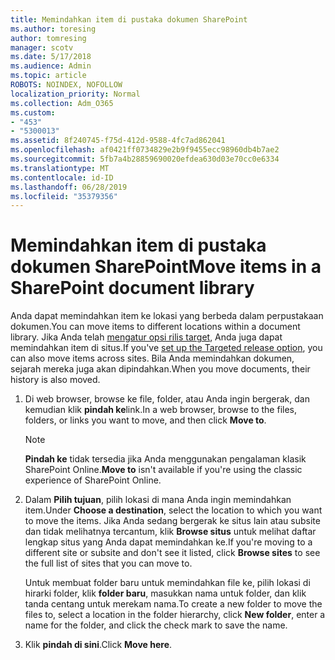 ```yaml
---
title: Memindahkan item di pustaka dokumen SharePoint
ms.author: toresing
author: tomresing
manager: scotv
ms.date: 5/17/2018
ms.audience: Admin
ms.topic: article
ROBOTS: NOINDEX, NOFOLLOW
localization_priority: Normal
ms.collection: Adm_O365
ms.custom:
- "453"
- "5300013"
ms.assetid: 8f240745-f75d-412d-9588-4fc7ad862041
ms.openlocfilehash: af0421ff0734829e2b9f9455ecc98960db4b7ae2
ms.sourcegitcommit: 5fb7a4b28859690020efdea630d03e70cc0e6334
ms.translationtype: MT
ms.contentlocale: id-ID
ms.lasthandoff: 06/28/2019
ms.locfileid: "35379356"
---
```

# <a name="move-items-in-a-sharepoint-document-library"></a><span data-ttu-id="9ed42-102">Memindahkan item di pustaka dokumen SharePoint</span><span class="sxs-lookup"><span data-stu-id="9ed42-102">Move items in a SharePoint document library</span></span>

<span data-ttu-id="9ed42-103">Anda dapat memindahkan item ke lokasi yang berbeda dalam perpustakaan dokumen.</span><span class="sxs-lookup"><span data-stu-id="9ed42-103">You can move items to different locations within a document library.</span></span> <span data-ttu-id="9ed42-104">Jika Anda telah [mengatur opsi rilis target](https://go.microsoft.com/fwlink/?linkid=622980), Anda juga dapat memindahkan item di situs.</span><span class="sxs-lookup"><span data-stu-id="9ed42-104">If you've [set up the Targeted release option](https://go.microsoft.com/fwlink/?linkid=622980), you can also move items across sites.</span></span> <span data-ttu-id="9ed42-105">Bila Anda memindahkan dokumen, sejarah mereka juga akan dipindahkan.</span><span class="sxs-lookup"><span data-stu-id="9ed42-105">When you move documents, their history is also moved.</span></span>
  
1. <span data-ttu-id="9ed42-106">Di web browser, browse ke file, folder, atau Anda ingin bergerak, dan kemudian klik **pindah ke**link.</span><span class="sxs-lookup"><span data-stu-id="9ed42-106">In a web browser, browse to the files, folders, or links you want to move, and then click **Move to**.</span></span>

    > [!NOTE]
    > <span data-ttu-id="9ed42-107">**Pindah ke** tidak tersedia jika Anda menggunakan pengalaman klasik SharePoint Online.</span><span class="sxs-lookup"><span data-stu-id="9ed42-107">**Move to** isn't available if you're using the classic experience of SharePoint Online.</span></span>
  
2. <span data-ttu-id="9ed42-108">Dalam **Pilih tujuan**, pilih lokasi di mana Anda ingin memindahkan item.</span><span class="sxs-lookup"><span data-stu-id="9ed42-108">Under **Choose a destination**, select the location to which you want to move the items.</span></span> <span data-ttu-id="9ed42-109">Jika Anda sedang bergerak ke situs lain atau subsite dan tidak melihatnya tercantum, klik **Browse situs** untuk melihat daftar lengkap situs yang Anda dapat memindahkan ke.</span><span class="sxs-lookup"><span data-stu-id="9ed42-109">If you're moving to a different site or subsite and don't see it listed, click **Browse sites** to see the full list of sites that you can move to.</span></span>

    <span data-ttu-id="9ed42-110">Untuk membuat folder baru untuk memindahkan file ke, pilih lokasi di hirarki folder, klik **folder baru**, masukkan nama untuk folder, dan klik tanda centang untuk merekam nama.</span><span class="sxs-lookup"><span data-stu-id="9ed42-110">To create a new folder to move the files to, select a location in the folder hierarchy, click **New folder**, enter a name for the folder, and click the check mark to save the name.</span></span>

3. <span data-ttu-id="9ed42-111">Klik **pindah di sini**.</span><span class="sxs-lookup"><span data-stu-id="9ed42-111">Click **Move here**.</span></span>
